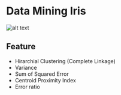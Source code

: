 # Data Mining Iris

![alt text](https://www.almanac.com/sites/default/files/styles/primary_image_in_article/public/image_nodes/iris-flowers.jpg?itok=dxDk5VEe)

## Feature

* Hirarchial Clustering (Complete Linkage)
* Variance
* Sum	of	Squared	Error
* Centroid	Proximity	Index
* Error	ratio

